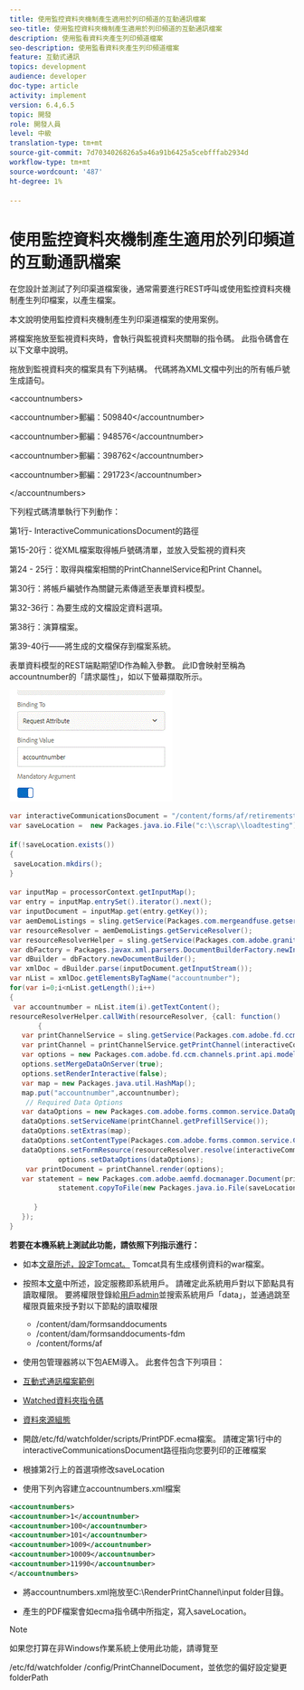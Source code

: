 ```yaml
---
title: 使用監控資料夾機制產生適用於列印頻道的互動通訊檔案
seo-title: 使用監控資料夾機制產生適用於列印頻道的互動通訊檔案
description: 使用監看資料夾產生列印頻道檔案
seo-description: 使用監看資料夾產生列印頻道檔案
feature: 互動式通訊
topics: development
audience: developer
doc-type: article
activity: implement
version: 6.4,6.5
topic: 開發
role: 開發人員
level: 中級
translation-type: tm+mt
source-git-commit: 7d7034026826a5a46a91b6425a5cebfffab2934d
workflow-type: tm+mt
source-wordcount: '487'
ht-degree: 1%

---
```



# 使用監控資料夾機制產生適用於列印頻道的互動通訊檔案

在您設計並測試了列印渠道檔案後，通常需要進行REST呼叫或使用監控資料夾機制產生列印檔案，以產生檔案。

本文說明使用監控資料夾機制產生列印渠道檔案的使用案例。

將檔案拖放至監視資料夾時，會執行與監視資料夾關聯的指令碼。 此指令碼會在以下文章中說明。

拖放到監視資料夾的檔案具有下列結構。 代碼將為XML文檔中列出的所有帳戶號生成語句。

&lt;accountnumbers>

&lt;accountnumber>郵編：509840&lt;/accountnumber>

&lt;accountnumber>郵編：948576&lt;/accountnumber>

&lt;accountnumber>郵編：398762&lt;/accountnumber>

&lt;accountnumber>郵編：291723&lt;/accountnumber>

&lt;/accountnumbers>

下列程式碼清單執行下列動作：

第1行- InteractiveCommunicationsDocument的路徑

第15-20行：從XML檔案取得帳戶號碼清單，並放入受監視的資料夾

第24 - 25行：取得與檔案相關的PrintChannelService和Print Channel。

第30行：將帳戶編號作為關鍵元素傳遞至表單資料模型。

第32-36行：為要生成的文檔設定資料選項。

第38行：演算檔案。

第39-40行——將生成的文檔保存到檔案系統。

表單資料模型的REST端點期望ID作為輸入參數。 此ID會映射至稱為accountnumber的「請求屬性」，如以下螢幕擷取所示。

![請求屬性](assets/requestattributeprintchannel.gif)

```java
var interactiveCommunicationsDocument = "/content/forms/af/retirementstatementprint/channels/print/";
var saveLocation =  new Packages.java.io.File("c:\\scrap\\loadtesting");

if(!saveLocation.exists())
{
 saveLocation.mkdirs();
}

var inputMap = processorContext.getInputMap();
var entry = inputMap.entrySet().iterator().next();
var inputDocument = inputMap.get(entry.getKey());
var aemDemoListings = sling.getService(Packages.com.mergeandfuse.getserviceuserresolver.GetResolver);
var resourceResolver = aemDemoListings.getServiceResolver();
var resourceResolverHelper = sling.getService(Packages.com.adobe.granite.resourceresolverhelper.ResourceResolverHelper);
var dbFactory = Packages.javax.xml.parsers.DocumentBuilderFactory.newInstance();
var dBuilder = dbFactory.newDocumentBuilder();
var xmlDoc = dBuilder.parse(inputDocument.getInputStream());
var nList = xmlDoc.getElementsByTagName("accountnumber");
for(var i=0;i<nList.getLength();i++)
{
 var accountnumber = nList.item(i).getTextContent();
resourceResolverHelper.callWith(resourceResolver, {call: function()
       {
   var printChannelService = sling.getService(Packages.com.adobe.fd.ccm.channels.print.api.service.PrintChannelService);
   var printChannel = printChannelService.getPrintChannel(interactiveCommunicationsDocument);
   var options = new Packages.com.adobe.fd.ccm.channels.print.api.model.PrintChannelRenderOptions();
   options.setMergeDataOnServer(true);
   options.setRenderInteractive(false);
   var map = new Packages.java.util.HashMap();
   map.put("accountnumber",accountnumber);
    // Required Data Options
   var dataOptions = new Packages.com.adobe.forms.common.service.DataOptions(); 
   dataOptions.setServiceName(printChannel.getPrefillService()); 
   dataOptions.setExtras(map); 
   dataOptions.setContentType(Packages.com.adobe.forms.common.service.ContentType.JSON);
   dataOptions.setFormResource(resourceResolver.resolve(interactiveCommunicationsDocument));
            options.setDataOptions(dataOptions); 
    var printDocument = printChannel.render(options);
   var statement = new Packages.com.adobe.aemfd.docmanager.Document(printDocument.getInputStream());
            statement.copyToFile(new Packages.java.io.File(saveLocation+"\\"+accountnumber+".pdf"));

      }
   });
}
```


**若要在本機系統上測試此功能，請依照下列指示進行：**

* 如本[文章所述，設定Tomcat。](/help/forms/ic-print-channel-tutorial/set-up-tomcat.md) Tomcat具有生成樣例資料的war檔案。
* 按照本[文章](/help/forms/adaptive-forms/service-user-tutorial-develop.md)中所述，設定服務即系統用戶。
請確定此系統用戶對以下節點具有讀取權限。 要將權限登錄給[用戶admin](https://localhost:4502/useradmin)並搜索系統用戶「data」，並通過跳至權限頁籤來授予對以下節點的讀取權限
   * /content/dam/formsanddocuments
   * /content/dam/formsanddocuments-fdm
   * /content/forms/af
* 使用包管理器將以下包AEM導入。 此套件包含下列項目：


* [互動式通訊檔案範例](assets/retirementstatementprint.zip)
* [Watched資料夾指令碼](assets/printchanneldocumentusingwatchedfolder.zip)
* [資料來源組態](assets/datasource.zip)

* 開啟/etc/fd/watchfolder/scripts/PrintPDF.ecma檔案。 請確定第1行中的interactiveCommunicationsDocument路徑指向您要列印的正確檔案

* 根據第2行上的首選項修改saveLocation

* 使用下列內容建立accountnumbers.xml檔案

```xml
<accountnumbers>
<accountnumber>1</accountnumber>
<accountnumber>100</accountnumber>
<accountnumber>101</accountnumber>
<accountnumber>1009</accountnumber>
<accountnumber>10009</accountnumber>
<accountnumber>11990</accountnumber>
</accountnumbers>
```


* 將accountnumbers.xml拖放至C:\RenderPrintChannel\input folder目錄。

* 產生的PDF檔案會如ecma指令碼中所指定，寫入saveLocation。

>[!NOTE]
>
>如果您打算在非Windows作業系統上使用此功能，請導覽至
>
>/etc/fd/watchfolder /config/PrintChannelDocument，並依您的偏好設定變更folderPath


